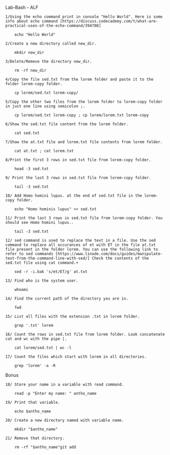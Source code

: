 Lab-Bash - ALF


    1/Using the echo command print in console "Hello World". Here is some info about echo command [https://discuss.codecademy.com/t/what-are-practical-uses-of-the-echo-command/394788]

    	echo "Hello World"

    2/Create a new directory called new_dir.

    	mkdir new_dir
    
    3/Delete/Remove the directory new_dir.

    	rm -rf new_dir
    
    4/Copy the file sed.txt from the lorem folder and paste it to the folder lorem-copy folder.

		cp lorem/sed.txt lorem-copy/

    5/Copy the other two files from the lorem folder to lorem-copy folder in just one line using semicolon ;.

    	cp lorem/sed.txt lorem-copy ; cp lorem/lorem.txt lorem-copy

    6/Show the sed.txt file content from the lorem folder.

    	cat sed.txt

    7/Show the at.txt file and lorem.txt file contents from lorem folder.

    	cat at.txt ; cat lorem.txt

    8/Print the first 3 rows in sed.txt file from lorem-copy folder.

    	head -3 sed.txt

    9/ Print the last 3 rows in sed.txt file from lorem-copy folder.

    	tail -3 sed.txt

    10/ Add Homo homini lupus. at the end of sed.txt file in the lorem-copy folder.

    	echo "Homo hominis lupus" >> sed.txt

    11/ Print the last 3 rows in sed.txt file from lorem-copy folder. You should see Homo homini lupus..

    	tail -3 sed.txt

    12/ sed command is used to replace the text in a file. Use the sed command to replace all occurances of et with ET in the file at.txt file present in the folder lorem. You can use the following link to refer to sed commands [https://www.linode.com/docs/guides/manipulate-text-from-the-command-line-with-sed/] Check the contents of the sed.txt file using cat command.+

    	sed -r -i.bak 's/et/ET/g' at.txt
    
    13/ Find who is the system user.

    	whoami

    14/ Find the current path of the directory you are in.

    	fwd

    15/ List all files with the extension .txt in lorem folder.

    	grep '.txt' lorem

    16/ Count the rows in sed.txt file from lorem folder. Look concatenate cat and wc with the pipe |.

		cat lorem/sed.txt | wc -l

    17/ Count the files which start with lorem in all directories.

    	grep 'lorem' -a -R

Bonus

    18/ Store your name in a variable with read command.

    	read -p "Enter my name: " antho_name

    19/ Print that variable.

		echo $antho_name

    20/ Create a new directory named with variable name.

    	mkdir "$antho_name"

    21/ Remove that directory.

    	rm -rf "$antho_name"git add 
